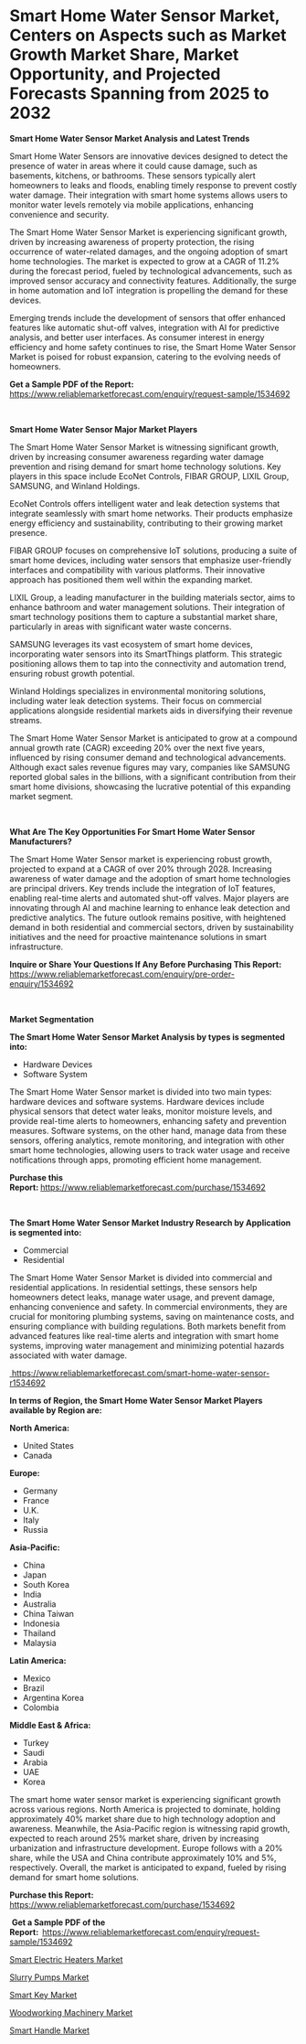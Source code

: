 <p><h1>Smart Home Water Sensor Market, Centers on Aspects such as Market Growth Market Share, Market Opportunity, and Projected Forecasts Spanning from 2025 to 2032</h1></p><p><strong>Smart Home Water Sensor Market Analysis and Latest Trends</strong></p>
<p><p>Smart Home Water Sensors are innovative devices designed to detect the presence of water in areas where it could cause damage, such as basements, kitchens, or bathrooms. These sensors typically alert homeowners to leaks and floods, enabling timely response to prevent costly water damage. Their integration with smart home systems allows users to monitor water levels remotely via mobile applications, enhancing convenience and security.</p><p>The Smart Home Water Sensor Market is experiencing significant growth, driven by increasing awareness of property protection, the rising occurrence of water-related damages, and the ongoing adoption of smart home technologies. The market is expected to grow at a CAGR of 11.2% during the forecast period, fueled by technological advancements, such as improved sensor accuracy and connectivity features. Additionally, the surge in home automation and IoT integration is propelling the demand for these devices.</p><p>Emerging trends include the development of sensors that offer enhanced features like automatic shut-off valves, integration with AI for predictive analysis, and better user interfaces. As consumer interest in energy efficiency and home safety continues to rise, the Smart Home Water Sensor Market is poised for robust expansion, catering to the evolving needs of homeowners.</p></p>
<p><strong>Get a Sample PDF of the Report:&nbsp;</strong> <a href="https://www.reliablemarketforecast.com/enquiry/request-sample/1534692?utm_campaign=1885&utm_medium=2&utm_source=Github&utm_content=ia&utm_term=08042025&utm_id=smart-home-water-sensor">https://www.reliablemarketforecast.com/enquiry/request-sample/1534692</a></p>
<p>&nbsp;</p>
<p><strong>Smart Home Water Sensor Major Market Players</strong></p>
<p><p>The Smart Home Water Sensor Market is witnessing significant growth, driven by increasing consumer awareness regarding water damage prevention and rising demand for smart home technology solutions. Key players in this space include EcoNet Controls, FIBAR GROUP, LIXIL Group, SAMSUNG, and Winland Holdings.</p><p>EcoNet Controls offers intelligent water and leak detection systems that integrate seamlessly with smart home networks. Their products emphasize energy efficiency and sustainability, contributing to their growing market presence. </p><p>FIBAR GROUP focuses on comprehensive IoT solutions, producing a suite of smart home devices, including water sensors that emphasize user-friendly interfaces and compatibility with various platforms. Their innovative approach has positioned them well within the expanding market.</p><p>LIXIL Group, a leading manufacturer in the building materials sector, aims to enhance bathroom and water management solutions. Their integration of smart technology positions them to capture a substantial market share, particularly in areas with significant water waste concerns.</p><p>SAMSUNG leverages its vast ecosystem of smart home devices, incorporating water sensors into its SmartThings platform. This strategic positioning allows them to tap into the connectivity and automation trend, ensuring robust growth potential.</p><p>Winland Holdings specializes in environmental monitoring solutions, including water leak detection systems. Their focus on commercial applications alongside residential markets aids in diversifying their revenue streams.</p><p>The Smart Home Water Sensor Market is anticipated to grow at a compound annual growth rate (CAGR) exceeding 20% over the next five years, influenced by rising consumer demand and technological advancements. Although exact sales revenue figures may vary, companies like SAMSUNG reported global sales in the billions, with a significant contribution from their smart home divisions, showcasing the lucrative potential of this expanding market segment.</p></p>
<p>&nbsp;</p>
<p><strong>What Are The Key Opportunities For Smart Home Water Sensor Manufacturers?</strong></p>
<p><p>The Smart Home Water Sensor market is experiencing robust growth, projected to expand at a CAGR of over 20% through 2028. Increasing awareness of water damage and the adoption of smart home technologies are principal drivers. Key trends include the integration of IoT features, enabling real-time alerts and automated shut-off valves. Major players are innovating through AI and machine learning to enhance leak detection and predictive analytics. The future outlook remains positive, with heightened demand in both residential and commercial sectors, driven by sustainability initiatives and the need for proactive maintenance solutions in smart infrastructure.</p></p>
<p><strong>Inquire or Share Your Questions If Any Before Purchasing This Report:</strong> <a href="https://www.reliablemarketforecast.com/enquiry/pre-order-enquiry/1534692?utm_campaign=1885&utm_medium=2&utm_source=Github&utm_content=ia&utm_term=08042025&utm_id=smart-home-water-sensor">https://www.reliablemarketforecast.com/enquiry/pre-order-enquiry/1534692</a></p>
<p>&nbsp;</p>
<p><strong>Market Segmentation</strong></p>
<p><strong>The Smart Home Water Sensor Market Analysis by types is segmented into:</strong></p>
<p><ul><li>Hardware Devices</li><li>Software System</li></ul></p>
<p><p>The Smart Home Water Sensor market is divided into two main types: hardware devices and software systems. Hardware devices include physical sensors that detect water leaks, monitor moisture levels, and provide real-time alerts to homeowners, enhancing safety and prevention measures. Software systems, on the other hand, manage data from these sensors, offering analytics, remote monitoring, and integration with other smart home technologies, allowing users to track water usage and receive notifications through apps, promoting efficient home management.</p></p>
<p><strong>Purchase this Report:&nbsp;</strong><a href="https://www.reliablemarketforecast.com/purchase/1534692?utm_campaign=1885&utm_medium=2&utm_source=Github&utm_content=ia&utm_term=08042025&utm_id=smart-home-water-sensor">https://www.reliablemarketforecast.com/purchase/1534692</a></p>
<p>&nbsp;</p>
<p><strong>The Smart Home Water Sensor Market Industry Research by Application is segmented into:</strong></p>
<p><ul><li>Commercial</li><li>Residential</li></ul></p>
<p><p>The Smart Home Water Sensor Market is divided into commercial and residential applications. In residential settings, these sensors help homeowners detect leaks, manage water usage, and prevent damage, enhancing convenience and safety. In commercial environments, they are crucial for monitoring plumbing systems, saving on maintenance costs, and ensuring compliance with building regulations. Both markets benefit from advanced features like real-time alerts and integration with smart home systems, improving water management and minimizing potential hazards associated with water damage.</p></p>
<p><a href="https://www.reliablemarketforecast.com/smart-home-water-sensor-r1534692?utm_campaign=1885&utm_medium=2&utm_source=Github&utm_content=ia&utm_term=08042025&utm_id=smart-home-water-sensor">&nbsp;https://www.reliablemarketforecast.com/smart-home-water-sensor-r1534692</a></p>
<p><strong>In terms of Region, the Smart Home Water Sensor Market Players available by Region are:</strong></p>
<p>
    <p> <strong> North America: </strong>
        <ul>
            <li>United States</li>
            <li>Canada</li>
        </ul>
        </p> 
    <p> <strong> Europe: </strong>
        <ul>
            <li>Germany</li>
            <li>France</li>
            <li>U.K.</li>
            <li>Italy</li>
            <li>Russia</li>
        </ul>
        </p> 
    <p> <strong> Asia-Pacific: </strong>
        <ul>
            <li>China</li>
            <li>Japan</li>
            <li>South Korea</li>
            <li>India</li>
            <li>Australia</li>
            <li>China Taiwan</li>
            <li>Indonesia</li>
            <li>Thailand</li>
            <li>Malaysia</li>
        </ul>
        </p> 
    <p> <strong> Latin America: </strong>
        <ul>
            <li>Mexico</li>
            <li>Brazil</li>
            <li>Argentina Korea</li>
            <li>Colombia</li>
        </ul>
        </p> 
    <p> <strong> Middle East & Africa: </strong>
        <ul>
            <li>Turkey</li>
            <li>Saudi</li>
            <li>Arabia</li>
            <li>UAE</li>
            <li>Korea</li>
        </ul>
    </p>
    </p>
<p><p>The smart home water sensor market is experiencing significant growth across various regions. North America is projected to dominate, holding approximately 40% market share due to high technology adoption and awareness. Meanwhile, the Asia-Pacific region is witnessing rapid growth, expected to reach around 25% market share, driven by increasing urbanization and infrastructure development. Europe follows with a 20% share, while the USA and China contribute approximately 10% and 5%, respectively. Overall, the market is anticipated to expand, fueled by rising demand for smart home solutions.</p></p>
<p><strong>Purchase this Report: </strong><a href="https://www.reliablemarketforecast.com/purchase/1534692?utm_campaign=1885&utm_medium=2&utm_source=Github&utm_content=ia&utm_term=08042025&utm_id=smart-home-water-sensor">https://www.reliablemarketforecast.com/purchase/1534692</a></p>
<p>&nbsp;<strong>Get a Sample PDF of the Report:&nbsp;&nbsp;</strong><a href="https://www.reliablemarketforecast.com/enquiry/request-sample/1534692?utm_campaign=1885&utm_medium=2&utm_source=Github&utm_content=ia&utm_term=08042025&utm_id=smart-home-water-sensor">https://www.reliablemarketforecast.com/enquiry/request-sample/1534692</a></p>
<p><strong></strong></p>
<p><p><a href="https://github.com/nwokechock6s/Market-Research-Report-List-1/blob/main/smart-electric-heaters-market.md?utm_campaign=1885&utm_medium=2&utm_source=Github&utm_content=ia&utm_term=08042025&utm_id=smart-home-water-sensor">Smart Electric Heaters Market</a></p><p><a href="https://github.com/aiamekar/Market-Research-Report-List-1/blob/main/slurry-pumps-market.md?utm_campaign=1885&utm_medium=2&utm_source=Github&utm_content=ia&utm_term=08042025&utm_id=smart-home-water-sensor">Slurry Pumps Market</a></p><p><a href="https://github.com/gilerzelko7a/Market-Research-Report-List-1/blob/main/smart-key-market.md?utm_campaign=1885&utm_medium=2&utm_source=Github&utm_content=ia&utm_term=08042025&utm_id=smart-home-water-sensor">Smart Key Market</a></p><p><a href="https://github.com/boudykodumi/Market-Research-Report-List-1/blob/main/woodworking-machinery-market.md?utm_campaign=1885&utm_medium=2&utm_source=Github&utm_content=ia&utm_term=08042025&utm_id=smart-home-water-sensor">Woodworking Machinery Market</a></p><p><a href="https://github.com/ummulmzu/Market-Research-Report-List-1/blob/main/smart-handle-market.md?utm_campaign=1885&utm_medium=2&utm_source=Github&utm_content=ia&utm_term=08042025&utm_id=smart-home-water-sensor">Smart Handle Market</a></p></p>